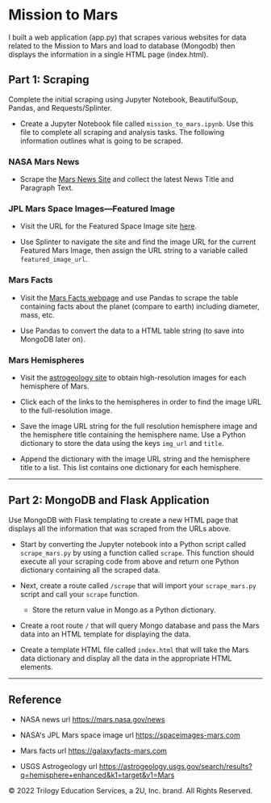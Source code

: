#  Mission to Mars

I built a web application (app.py) that scrapes various websites for data related to the Mission to Mars and load to database (Mongodb) then displays the information in a single HTML page (index.html). 


## Part  1: Scraping

Complete the initial scraping using Jupyter Notebook, BeautifulSoup, Pandas, and Requests/Splinter.

* Create a Jupyter Notebook file called `mission_to_mars.ipynb`. Use this file to complete all scraping and analysis tasks. The following information outlines what is going to be scraped.

### NASA Mars News

* Scrape the [Mars News Site](https://redplanetscience.com/) and collect the latest News Title and Paragraph Text.

### JPL Mars Space Images—Featured Image

* Visit the URL for the Featured Space Image site [here](https://spaceimages-mars.com).

* Use Splinter to navigate the site and find the image URL for the current Featured Mars Image, then assign the URL string to a variable called `featured_image_url`.

### Mars Facts

* Visit the [Mars Facts webpage](https://galaxyfacts-mars.com) and use Pandas to scrape the table containing facts about the planet (compare to earth) including diameter, mass, etc.

* Use Pandas to convert the data to a HTML table string (to save into MongoDB later on).

### Mars Hemispheres

* Visit the [astrogeology site](https://marshemispheres.com/) to obtain high-resolution images for each hemisphere of Mars.

* Click each of the links to the hemispheres in order to find the image URL to the full-resolution image.

* Save the image URL string for the full resolution hemisphere image and the hemisphere title containing the hemisphere name. Use a Python dictionary to store the data using the keys `img_url` and `title`.

* Append the dictionary with the image URL string and the hemisphere title to a list. This list contains one dictionary for each hemisphere.

- - -

## Part 2: MongoDB and Flask Application

Use MongoDB with Flask templating to create a new HTML page that displays all the information that was scraped from the URLs above.

* Start by converting the Jupyter notebook into a Python script called `scrape_mars.py` by using a function called `scrape`. This function should  execute all your scraping code from above and return one Python dictionary containing all the scraped data.

* Next, create a route called `/scrape` that will import your `scrape_mars.py` script and call your `scrape` function.

  * Store the return value in Mongo as a Python dictionary.

* Create a root route `/` that will query Mongo database and pass the Mars data into an HTML template for displaying the data.

* Create a template HTML file called `index.html` that will take the Mars data dictionary and display all the data in the appropriate HTML elements.

- - -

## Reference

* NASA news url https://mars.nasa.gov/news

* NASA's JPL Mars space image url https://spaceimages-mars.com

* Mars facts url https://galaxyfacts-mars.com

* USGS Astrogeology url https://astrogeology.usgs.gov/search/results?q=hemisphere+enhanced&k1=target&v1=Mars



© 2022 Trilogy Education Services, a 2U, Inc. brand. All Rights Reserved.
